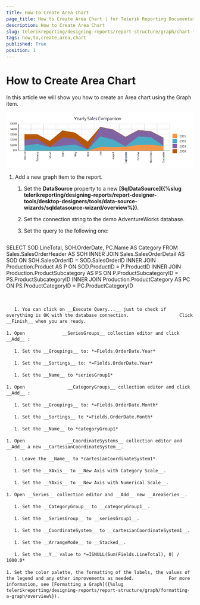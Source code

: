 ```yaml
---
title: How to Create Area Chart
page_title: How to Create Area Chart | for Telerik Reporting Documentation
description: How to Create Area Chart
slug: telerikreporting/designing-reports/report-structure/graph/chart-types/area-charts/how-to-create-area-chart
tags: how,to,create,area,chart
published: True
position: 1
---
```


# How to Create Area Chart



In this article we will show you how to create an Area chart using the Graph item.         

  ![Stacked Area Chart](images/Graph/StackedAreaChart.png)


1. Add a new graph item to the report.

   1. Set the __DataSource__ property to a new __[SqlDataSource]({%slug telerikreporting/designing-reports/report-designer-tools/desktop-designers/tools/data-source-wizards/sqldatasource-wizard/overview%})__.

   1. Set the connection string to the demo AdventureWorks database.

   1. Set the query to the following one:

    
      ````sql
SELECT SOD.LineTotal, SOH.OrderDate, PC.Name AS Category
FROM Sales.SalesOrderHeader AS SOH
INNER JOIN Sales.SalesOrderDetail AS SOD ON SOH.SalesOrderID = SOD.SalesOrderID
INNER JOIN Production.Product AS P ON SOD.ProductID = P.ProductID
INNER JOIN Production.ProductSubcategory AS PS ON P.ProductSubcategoryID = PS.ProductSubcategoryID
INNER JOIN Production.ProductCategory AS PC ON PS.ProductCategoryID = PC.ProductCategoryID
````


   1. You can click on __Execute Query...__ just to check if everything is OK with the database connection.                   Click __Finish__ when you are ready.                 

1. Open              __SeriesGroups__ collection editor and click __Add__ :

   1. Set the __Groupings__ to: *=Fields.OrderDate.Year* 

   1. Set the __Sortings__ to: *=Fields.OrderDate.Year* 

   1. Set the __Name__ to *seriesGroup1* 

1. Open                __CategoryGroups__ collection editor and click __Add__ :             

   1. Set the __Groupings__ to: *=Fields.OrderDate.Month* 

   1. Set the __Sortings__ to *=Fields.OrderDate.Month* 

   1. Set the __Name__ to *categoryGroup1* 

1. Open                __CoordinateSystems__ collection editor and __Add__ a new __CartesianCoordinateSystem__.             

   1. Leave the __Name__ to *cartesianCoordinateSystem1*.                 

   1. Set the __XAxis__ to __New Axis with Category Scale__.                 

   1. Set the __YAxis__ to __New Axis with Numerical Scale__.                 

1. Open __Series__ collection editor and __Add__ new __AreaSeries__.             

   1. Set the __CategoryGroup__ to __categoryGroup1__.                 

   1. Set the __SeriesGroup__ to __seriesGroup1__.                 

   1. Set the __CoordinateSystem__ to __cartesianCoordinateSystem1__.                 

   1. Set the __ArrangeMode__ to __Stacked__.                 

   1. Set the __Y__ value to *=ISNULL(Sum(Fields.LineTotal), 0) / 1000.0* 

1. Set the color palette, the formatting of the labels, the values of the legend and any other improvements as needed.             For more information, see [Formatting a Graph]({%slug telerikreporting/designing-reports/report-structure/graph/formatting-a-graph/overview%}).             



